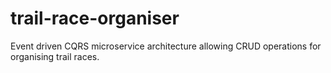 # trail-race-organiser
Event driven CQRS microservice architecture allowing CRUD operations for organising trail races.
